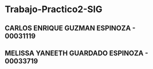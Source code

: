 # Trabajo-Practico2-SIG

## CARLOS ENRIQUE GUZMAN ESPINOZA - 00031119
## MELISSA YANEETH GUARDADO ESPINOZA - 00033719


